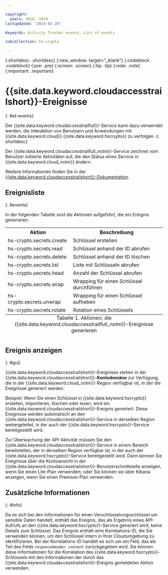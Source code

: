 ```yaml
---

copyright:
  years: 2018, 2019
lastupdated: "2019-02-20"

Keywords: Activity Tracker events, List of events

subcollection: hs-crypto

---
```

{:shortdesc: .shortdesc}
{:new_window: target="_blank"}
{:codeblock: .codeblock}
{:pre: .pre}
{:screen: .screen}
{:tip: .tip}
{:note: .note}
{:important: .important}

# {{site.data.keyword.cloudaccesstrailshort}}-Ereignisse
{: #at-events}

Der {{site.data.keyword.cloudaccesstrailfull}}-Service kann dazu verwendet werden, die Interaktion von Benutzern und Anwendungen mit {{site.data.keyword.cloud}} {{site.data.keyword.hscrypto}} zu verfolgen.
{: shortdesc}

Der {{site.data.keyword.cloudaccesstrailfull_notm}}-Service zeichnet vom Benutzer initiierte Aktivitäten auf, die den Status eines Service in {{site.data.keyword.cloud_notm}} ändern.

Weitere Informationen finden Sie in der [{{site.data.keyword.cloudaccesstrailshort}}-Dokumentation](/docs/services/cloud-activity-tracker?topic=cloud-activity-tracker-getting-started-with-cla).

## Ereignisliste
{: #events}

In der folgenden Tabelle sind die Aktionen aufgeführt, die ein Ereignis generieren:

<table>
    <tr>
        <th>Aktion</th>
        <th>Beschreibung</th>
    </tr>
    <tr>
        <td>hs-crypto.secrets.create</td>
        <td>Schlüssel erstellen</td>
    </tr>
    <tr>
        <td>hs-crypto.secrets.read</td>
        <td>Schlüssel anhand der ID abrufen</td>
    </tr>
   <tr>
        <td>hs-crypto.secrets.delete</td>
        <td>Schlüssel anhand der ID löschen</td>
    </tr>
    <tr>
        <td>hs-crypto.secrets.list</td>
        <td>Liste mit Schlüsseln abrufen</td>
    </tr>
    <tr>
        <td>hs-crypto.secrets.head</td>
        <td>Anzahl der Schlüssel abrufen</td>
    </tr>
     <tr>
        <td>hs-crypto.secrets.wrap</td>
        <td>Wrapping für einen Schlüssel durchführen</td>
    </tr>
     <tr>
        <td>hs-crypto.secrets.unwrap</td>
        <td>Wrapping für einen Schlüssel aufheben</td>
    </tr>
     <tr>
        <td>hs-crypto.secrets.rotate</td>
        <td>Rotation eines Schlüssels</td>
    </tr>
    <caption style="caption-side:bottom;">Tabelle 1. Aktionen, die {{site.data.keyword.cloudaccesstrailfull_notm}}-Ereignisse generieren</caption>
</table>

## Ereignis anzeigen
{: #gui}

<!-- Option 2: Add the following sentence if your service sends events to the account domain. -->

{{site.data.keyword.cloudaccesstrailshort}}-Ereignisse stehen in der {{site.data.keyword.cloudaccesstrailshort}}-**Kontodomäne** zur Verfügung, die in der {{site.data.keyword.cloud_notm}}-Region verfügbar ist, in der die Ereignisse generiert werden.

Beispiel: Wenn Sie einen Schlüssel in {{site.data.keyword.hscrypto}} erstellen, importieren, löschen oder lesen, wird ein {{site.data.keyword.cloudaccesstrailshort}}-Ereignis generiert. Diese Ereignisse werden automatisch an den {{site.data.keyword.cloudaccesstrailshort}}-Service in derselben Region weitergeleitet, in der auch der {{site.data.keyword.hscrypto}}-Service bereitgestellt wird.

Zur Überwachung der API-Aktivität müssen Sie den {{site.data.keyword.cloudaccesstrailshort}}-Service in einem Bereich bereitstellen, der in derselben Region verfügbar ist, in der auch der {{site.data.keyword.hscrypto}}-Service bereitgestellt wird. Dann können Sie Ereignisse über die Kontoansicht in der {{site.data.keyword.cloudaccesstrailshort}}-Benutzerschnittstelle anzeigen, wenn Sie einen Lite-Plan verwenden; oder Sie können sie über Kibana anzeigen, wenn Sie einen Premium-Plan verwenden.

## Zusätzliche Informationen
{: #info}

Da es sich bei den Informationen für einen Verschlüsselungsschlüssel um sensible Daten handelt, enthält das Ereignis, das als Ergebnis eines API-Aufrufs an den {{site.data.keyword.hscrypto}}-Service generiert wird, keine Details zum Schlüssel. Das Ereignis enthält eine Korrelations-ID, die Sie verwenden können, um den Schlüssel intern in Ihrer Cloudumgebung zu identifizieren. Bei der Korrelations-ID handelt es sich um ein Feld, das als Teil des Felds `responseHeader.content` zurückgegeben wird. Sie können diese Informationen für die Korrelation des {{site.data.keyword.hscrypto}}-Schlüssels mit den Informationen der durch das {{site.data.keyword.cloudaccesstrailshort}}-Ereignis gemeldeten Aktion verwenden.
